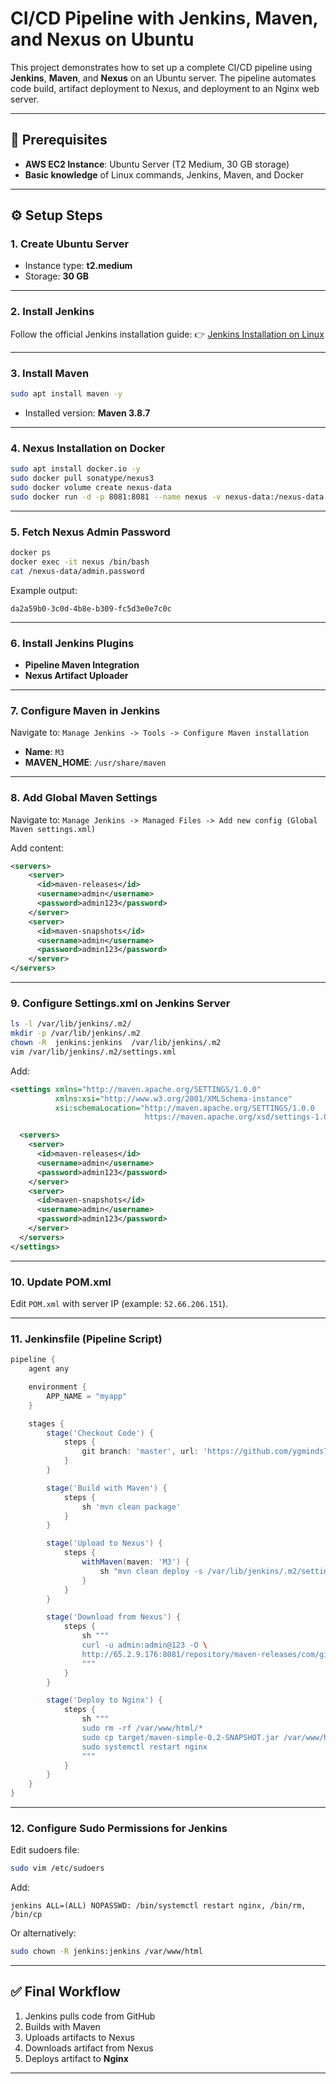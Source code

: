 # CI/CD Pipeline with Jenkins, Maven, and Nexus on Ubuntu

This project demonstrates how to set up a complete CI/CD pipeline using **Jenkins**, **Maven**, and **Nexus** on an Ubuntu server. The pipeline automates code build, artifact deployment to Nexus, and deployment to an Nginx web server.

---

## 🚀 Prerequisites

* **AWS EC2 Instance**: Ubuntu Server (T2 Medium, 30 GB storage)
* **Basic knowledge** of Linux commands, Jenkins, Maven, and Docker

---

## ⚙️ Setup Steps

### 1. Create Ubuntu Server

* Instance type: **t2.medium**
* Storage: **30 GB**

---

### 2. Install Jenkins

Follow the official Jenkins installation guide:
👉 [Jenkins Installation on Linux](https://www.jenkins.io/doc/book/installing/linux/)

---

### 3. Install Maven

```bash
sudo apt install maven -y
```

* Installed version: **Maven 3.8.7**

---

### 4. Nexus Installation on Docker

```bash
sudo apt install docker.io -y
sudo docker pull sonatype/nexus3
sudo docker volume create nexus-data
sudo docker run -d -p 8081:8081 --name nexus -v nexus-data:/nexus-data sonatype/nexus3
```

---

### 5. Fetch Nexus Admin Password

```bash
docker ps
docker exec -it nexus /bin/bash
cat /nexus-data/admin.password
```

Example output:

```
da2a59b0-3c0d-4b8e-b309-fc5d3e0e7c0c
```

---

### 6. Install Jenkins Plugins

* **Pipeline Maven Integration**
* **Nexus Artifact Uploader**

---

### 7. Configure Maven in Jenkins

Navigate to:
`Manage Jenkins -> Tools -> Configure Maven installation`

* **Name**: `M3`
* **MAVEN\_HOME**: `/usr/share/maven`

---

### 8. Add Global Maven Settings

Navigate to:
`Manage Jenkins -> Managed Files -> Add new config (Global Maven settings.xml)`

Add content:

```xml
<servers>
    <server>
      <id>maven-releases</id>
      <username>admin</username>
      <password>admin123</password>
    </server>
    <server>
      <id>maven-snapshots</id>
      <username>admin</username>
      <password>admin123</password>
    </server>
</servers>
```

---

### 9. Configure Settings.xml on Jenkins Server

```bash
ls -l /var/lib/jenkins/.m2/
mkdir -p /var/lib/jenkins/.m2
chown -R  jenkins:jenkins  /var/lib/jenkins/.m2
vim /var/lib/jenkins/.m2/settings.xml
```

Add:

```xml
<settings xmlns="http://maven.apache.org/SETTINGS/1.0.0"
          xmlns:xsi="http://www.w3.org/2001/XMLSchema-instance"
          xsi:schemaLocation="http://maven.apache.org/SETTINGS/1.0.0
                              https://maven.apache.org/xsd/settings-1.0.0.xsd">

  <servers>
    <server>
      <id>maven-releases</id>
      <username>admin</username>
      <password>admin123</password>
    </server>
    <server>
      <id>maven-snapshots</id>
      <username>admin</username>
      <password>admin123</password>
    </server>
  </servers>
</settings>
```

---

### 10. Update POM.xml

Edit `POM.xml` with server IP (example: `52.66.206.151`).

---

### 11. Jenkinsfile (Pipeline Script)

```groovy
pipeline {
    agent any

    environment {
        APP_NAME = "myapp"
    }

    stages {
        stage('Checkout Code') {
            steps {
                git branch: 'master', url: 'https://github.com/ygminds73/maven-simple-master.git'
            }
        }

        stage('Build with Maven') {
            steps {
                sh 'mvn clean package'
            }
        }

        stage('Upload to Nexus') {
            steps {
                withMaven(maven: 'M3') {
                    sh "mvn clean deploy -s /var/lib/jenkins/.m2/settings.xml -DskipTests"
                }
            }
        }

        stage('Download from Nexus') {
            steps {
                sh """
                curl -u admin:admin@123 -O \
                http://65.2.9.176:8081/repository/maven-releases/com/github/jitpack/maven-simple/0.2-SNAPSHOT/maven-simple-0.2-SNAPSHOT.jar
                """
            }
        }

        stage('Deploy to Nginx') {
            steps {
                sh """
                sudo rm -rf /var/www/html/*
                sudo cp target/maven-simple-0.2-SNAPSHOT.jar /var/www/html/
                sudo systemctl restart nginx
                """
            }
        }
    }
}
```

---

### 12. Configure Sudo Permissions for Jenkins

Edit sudoers file:

```bash
sudo vim /etc/sudoers
```

Add:

```
jenkins ALL=(ALL) NOPASSWD: /bin/systemctl restart nginx, /bin/rm, /bin/cp
```

Or alternatively:

```bash
sudo chown -R jenkins:jenkins /var/www/html
```

---

## ✅ Final Workflow

1. Jenkins pulls code from GitHub
2. Builds with Maven
3. Uploads artifacts to Nexus
4. Downloads artifact from Nexus
5. Deploys artifact to **Nginx**

---

